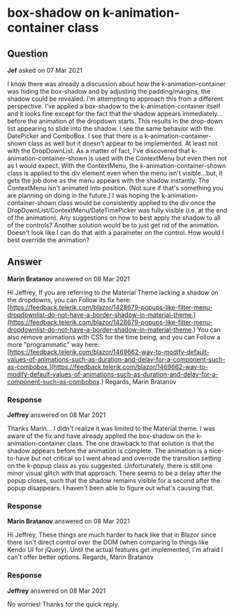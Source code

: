 # box-shadow on k-animation-container class

## Question

**Jef** asked on 07 Mar 2021

I know there was already a discussion about how the k-animation-container was hiding the box-shadow and by adjusting the padding/margins, the shadow could be revealed. I'm attempting to approach this from a different perspective. I've applied a box-shadow to the k-animation-container itself and it looks fine except for the fact that the shadow appears immediately... before the animation of the dropdown starts. This results in the drop-down list appearing to slide into the shadow. I see the same behavior with the DatePicker and ComboBox. I see that there is a k-animation-container-shown class as well but it doesn't appear to be implemented. At least not with the DropDownList. As a matter of fact, I've discovered that k-animation-container-shown is used with the ContextMenu but even then not as I would expect. With the ContextMenu, the k-animation-container-shown class is applied to the div element even when the menu isn't visible...but, it gets the job done as the menu appears with the shadow instantly. The ContextMenu isn't animated into position. (Not sure if that's something you are planning on doing in the future.) I was hoping the k-animation-container-shown class would be consistently applied to the div once the DropDownList/ContextMenu/DateTimePicker was fully visible (i.e. at the end of the animation). Any suggestions on how to best apply the shadow to all of the controls? Another solution would be to just get rid of the animation. Doesn't look like I can do that with a parameter on the control. How would I best override the animation?

## Answer

**Marin Bratanov** answered on 08 Mar 2021

Hi Jeffrey, If you are referring to the Material Theme lacking a shadow on the dropdowns, you can Follow its fix here: [https://feedback.telerik.com/blazor/1428679-popups-like-filter-menu-dropdownlist-do-not-have-a-border-shadow-in-material-theme.](https://feedback.telerik.com/blazor/1428679-popups-like-filter-menu-dropdownlist-do-not-have-a-border-shadow-in-material-theme.) You can also remove animations with CSS for the time being, and you can Follow a more "programmatic" way here: [https://feedback.telerik.com/blazor/1469662-way-to-modify-default-values-of-animations-such-as-duration-and-delay-for-a-component-such-as-combobox.](https://feedback.telerik.com/blazor/1469662-way-to-modify-default-values-of-animations-such-as-duration-and-delay-for-a-component-such-as-combobox.) Regards, Marin Bratanov

### Response

**Jeffrey** answered on 08 Mar 2021

Thanks Marin... I didn't realize it was limited to the Material theme. I was aware of the fix and have already applied the box-shadow on the k-animation-container class. The one drawback to that solution is that the shadow appears before the animation is complete. The animation is a nice-to-have but not critical so I went ahead and overrode the transition setting on the k-popup class as you suggested. Unfortunately, there is still one minor visual glitch with that approach. There seems to be a delay after the popup closes, such that the shadow remains visible for a second after the popup disappears. I haven't been able to figure out what's causing that.

### Response

**Marin Bratanov** answered on 08 Mar 2021

Hi Jeffrey, These things are much harder to hack like that in Blazor since there isn't direct control over the DOM (when comparing to things like Kendo UI for jQuery). Until the actual features get implemented, I'm afraid I can't offer better options. Regards, Marin Bratanov

### Response

**Jeffrey** answered on 08 Mar 2021

No worries! Thanks for the quick reply.
